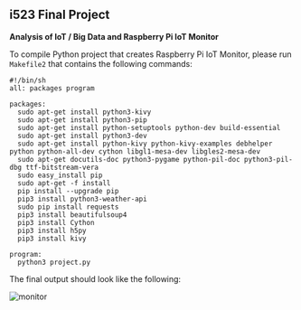 ## i523 Final Project 
**Analysis of IoT / Big Data and Raspberry Pi IoT Monitor**

To compile Python project that creates Raspberry Pi IoT Monitor, please run `Makefile2` that contains the following commands: 

    #!/bin/sh
    all: packages program

    packages:
      sudo apt-get install python3-kivy
      sudo apt-get install python3-pip
      sudo apt-get install python-setuptools python-dev build-essential 
      sudo apt-get install python3-dev
      sudo apt-get install python-kivy python-kivy-examples debhelper python python-all-dev cython libgl1-mesa-dev libgles2-mesa-dev
      sudo apt-get docutils-doc python3-pygame python-pil-doc python3-pil-dbg ttf-bitstream-vera
      sudo easy_install pip
      sudo apt-get -f install
      pip install --upgrade pip
      pip3 install python3-weather-api
      sudo pip install requests
      pip3 install beautifulsoup4
      pip3 install Cython
      pip3 install h5py
      pip3 install kivy

    program: 
      python3 project.py

The final output should look like the following: 

![monitor](https://user-images.githubusercontent.com/31293179/33550867-6ee0d3b2-d8bd-11e7-8ad2-4a637fa3faef.png)
